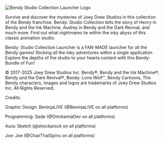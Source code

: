 ![Bendy Studio Collection Launcher Logo](https://github.com/user-attachments/assets/6a6fb7f9-673e-4da5-a25a-2662d963ea51)

Survive and discover the mysteries of Joey Drew Studios in this collection of the Bendy franchise. Bendy: Studio Collection tells the story of Henry in Bendy and the Ink Machine, Audrey in Bendy and the Dark Revival, and much more. Find out what nightmares lie within the inky abyss of this classic animation studio.

Bendy: Studio Collection Launcher is a FAN-MADE launcher for all the Bendy games! Sticking all the inky adventures within a single application Explore the depths of the studio to your hearts content with this Bendy-Bundle of Fun!

© 2017-2025 Joey Drew Studios Inc. Bendy®, Bendy and the Ink Machine®, Bendy and the Dark Revival®, Bendy: Lone Wolf™, Bendy Cartoons, The Bendy characters, images and logos are trademarks of Joey Drew Studios Inc. All Rights Reserved.

Credits:

Graphic Design: BeninjaLIVE (@BeninjaLIVE on all platforms)

Programming: Sade (@OmotamiaDev on all platforms)

Aura: Sketch (@shockarock on all platforms)

Joe: Joe (@ChairThatSpins on all platforms) 
